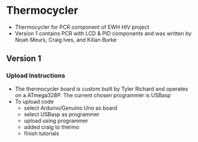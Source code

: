 # Thermocycler
  - Thermocycler for PCR component of EWH HIV project
  - Version 1 contains PCR with LCD & PID components and was written by Noah Meurs, Craig Ives, and Kilian Burke

## Version 1

### Upload Instructions
  - The thermocycler board is custom built by Tyler Richard and operates on a ATmega328P. The current chosen programmer is USBasp
  - To upload code
      - select Arduino/Genuino Uno as board
      - select USBasp as programmer
      - upload using programmer
	- added craig to thermo 
	- finish tutorials
  
  
